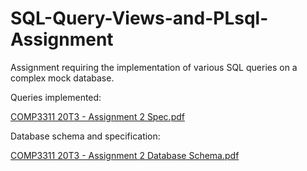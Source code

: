 # SQL-Query-Views-and-PLsql-Assignment
Assignment requiring the implementation of various SQL queries on a complex mock database.

Queries implemented:

[COMP3311 20T3 - Assignment 2 Spec.pdf](https://github.com/helording/SQL-Query-Views-and-PLsql-Assignment/files/9877240/COMP3311.20T3.-.Assignment.2.Spec.pdf)

Database schema and specification:

[COMP3311 20T3 - Assignment 2 Database Schema.pdf](https://github.com/helording/SQL-Query-Views-and-PLsql-Assignment/files/9877241/COMP3311.20T3.-.Assignment.2.Database.Schema.pdf)

